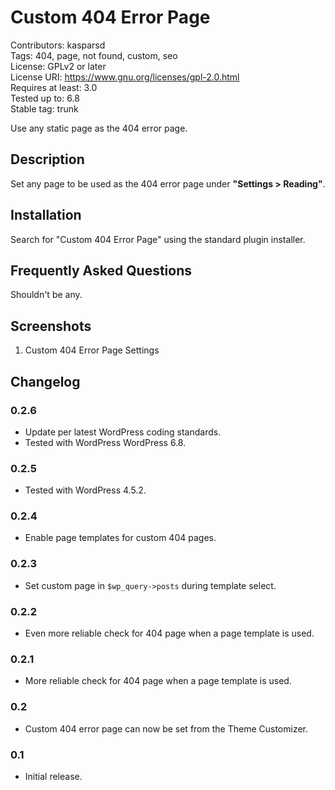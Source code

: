# Custom 404 Error Page

Contributors: kasparsd   
Tags: 404, page, not found, custom, seo   
License: GPLv2 or later   
License URI: https://www.gnu.org/licenses/gpl-2.0.html   
Requires at least: 3.0   
Tested up to: 6.8   
Stable tag: trunk

Use any static page as the 404 error page.


## Description

Set any page to be used as the 404 error page under **"Settings > Reading"**.


## Installation

Search for "Custom 404 Error Page" using the standard plugin installer.


## Frequently Asked Questions

Shouldn't be any.


## Screenshots

1. Custom 404 Error Page Settings


## Changelog

### 0.2.6
* Update per latest WordPress coding standards.
* Tested with WordPress WordPress 6.8.

### 0.2.5
* Tested with WordPress 4.5.2.

### 0.2.4
* Enable page templates for custom 404 pages.

### 0.2.3
* Set custom page in `$wp_query->posts` during template select.

### 0.2.2
* Even more reliable check for 404 page when a page template is used.

### 0.2.1
* More reliable check for 404 page when a page template is used.

### 0.2
* Custom 404 error page can now be set from the Theme Customizer.

### 0.1
* Initial release.
